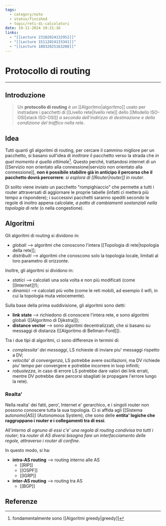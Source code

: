 ```yaml
---
tags:
  - category/note
  - status/finished
  - topic/reti-di-calcolatori
date: 19-11-2024 19:21:16
links:
  - "[[Lecture 23102024132952]]"
  - "[[Lecture 15112024133341]]"
  - "[[Lecture 18032025163208]]"
---
```

# Protocollo di routing
---
## Introduzione
> Un **protocollo di routing** è un [[Algoritmo|algoritmo]] usato per instradare i pacchetti di [[Livello rete|livello rete]] dello [[Modello ISO-OSI|stack ISO-OSI]] _a seconda dell'indirizzo di destinazione e della condizione del traffico nella rete_.

## Idea
Tutti quanti gli algoritmi di routing, per cercare il cammino migliore per un pacchetto, si basano sull'idea di _inoltrare_ il pacchetto verso la strada che _in quel momento è quella ottimale_[^1]. Questo perché, trattandosi internet di un [[Servizio non orientato alla connessione|servizio non orientato alla connessione]], **non è possibile stabilire già in anticipo il percorso che il pacchetto dovrà percorrere**: _si esplora di [[Router|router]] in router_.

Di solito viene inviato un pacchetto "rompighiaccio" che permette a tutti i router attraversati di aggiornare le proprie tabelle (infatti ci metterà più tempo a rispondere); i successivi pacchetti saranno spediti secondo le regole di inoltro appena calcolate, _a patto di cambiamenti sostanziali nella topologia di rete_ (o nella congestione).

## Algoritmi
Gli algoritmi di routing si dividono in:
- _globali_ --> algoritmi che conoscono l'intera [[Topologia di rete|topologia della rete]];
- _distribuiti_ --> algoritmi che conoscono solo la topologia locale, limitati al loro parametro di orizzonte.

Inoltre, gli algoritmi si dividono in:
- _statici_ --> calcolati una sola volta e non più modificati (come [[Internet]]!);
- _dinamici_ --> calcolati più volte (come le reti mobili, ad esempio il wifi, in cui la topologia muta velocemente).

Sulla base della prima suddivisione, gli algoritmi sono detti:
- **link state** --> richiedono di conoscere l'intera rete, e sono algoritmi globali ([[Algoritmo di Djikstra]]);
- **distance vector** --> sono algoritmi decentralizzati, che si basano su messaggi di distanza ([[Algoritmo di Bellman-Ford]]).

Tra i due tipi di algoritmi, ci sono differenze in termini di:
- _complessita' dei messaggi_, LS richieste di inviare piu' messaggi rispetto a DV;
- _velocita' di convergenza_, LS potrebbe avere oscillazioni, ma DV richiede piu' tempo per convergere e potrebbe incorrere in loop infiniti;
- _robustezza_, in caso di errore LS potrebbe dare valori dei link errati, mentre DV potrebbe dare percorsi sbagliati (e propagare l'errore lungo la rete).

### Realta'
Nella realta' dei fatti, pero', Internet e' gerarchico, e i singoli router non possono conoscere tutta la sua topologia. Ci si affida agli [[Sistema autonomo|AS]] (Autonomous System), che sono delle **entita' logiche che raggruppano i router e i collegamenti tra di essi**.

All'_interno di ognuno di essi c'e' una regola di routing condivisa tra tutti i router_; tra _router di AS diversi bisogna fare un interfacciamento delle regole, attraverso i router di confine_.

In questo modo, si ha:
- **intra-AS routing** --> routing interno alle AS
	- [[RIP]]
	- [[OSPF]]
	- [[IGRP]]
- **inter-AS routing** --> routing tra AS
	- [[BGP]]

## Referenze

[^1]: fondamentalmente sono [[Algoritmi greedy|greedy]]
